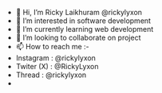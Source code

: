 - 👋 Hi, I’m Ricky Laikhuram @rickylyxon
- 👀 I’m interested in software development
- 🌱 I’m currently learning web development
- 💞️ I’m looking to collaborate on project
- 📫 How to reach me :-
- Instagram : @rickylyxon
- Twiter (X) : @RickyLyxon
- Thread : @rickylyxon
- 

<!---
rickylyxon/rickylyxon is a ✨ special ✨ repository because its `README.md` (this file) appears on your GitHub profile.
You can click the Preview link to take a look at your changes.
--->
